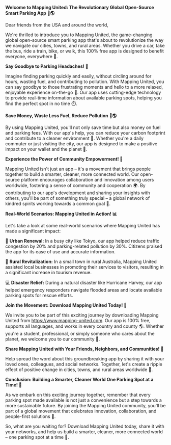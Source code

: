 **Welcome to Mapping United: The Revolutionary Global Open-Source Smart Parking App 🚗🌎**

Dear friends from the USA and around the world,

We're thrilled to introduce you to Mapping United, the game-changing global open-source smart parking app that's about to revolutionize the way we navigate our cities, towns, and rural areas. Whether you drive a car, take the bus, ride a train, bike, or walk, this 100% free app is designed to benefit everyone, everywhere 🌟.

**Say Goodbye to Parking Headaches! 🚫**

Imagine finding parking quickly and easily, without circling around for hours, wasting fuel, and contributing to pollution. With Mapping United, you can say goodbye to those frustrating moments and hello to a more relaxed, enjoyable experience on-the-go 🙌. Our app uses cutting-edge technology to provide real-time information about available parking spots, helping you find the perfect spot in no time ⏱️.

**Save Money, Waste Less Fuel, Reduce Pollution 💸🌎**

By using Mapping United, you'll not only save time but also money on fuel and parking fees. With our app's help, you can reduce your carbon footprint and contribute to a cleaner environment 🌿. Whether you're a daily commuter or just visiting the city, our app is designed to make a positive impact on your wallet and the planet 🌟.

**Experience the Power of Community Empowerment! 💪**

Mapping United isn't just an app – it's a movement that brings people together to build a smarter, cleaner, more connected world. Our open-source platform encourages collaboration and innovation among users worldwide, fostering a sense of community and cooperation 🌍. By contributing to our app's development and sharing your insights with others, you'll be part of something truly special – a global network of kindred spirits working towards a common goal 🌟.

**Real-World Scenarios: Mapping United in Action! 📊**

Let's take a look at some real-world scenarios where Mapping United has made a significant impact:

🚗 **Urban Renewal:** In a busy city like Tokyo, our app helped reduce traffic congestion by 20% and parking-related pollution by 30%. Citizens praised the app for its ease of use and accurate information.

🚌 **Rural Revitalization:** In a small town in rural Australia, Mapping United assisted local businesses in promoting their services to visitors, resulting in a significant increase in tourism revenue.

💻 **Disaster Relief:** During a natural disaster like Hurricane Harvey, our app helped emergency responders navigate flooded areas and locate available parking spots for rescue efforts.

**Join the Movement: Download Mapping United Today! 📱**

We invite you to be part of this exciting journey by downloading Mapping United from https://www.mapping-united.com. Our app is 100% free, supports all languages, and works in every country and county 🌎. Whether you're a student, professional, or simply someone who cares about the planet, we welcome you to our community 🤗.

**Share Mapping United with Your Friends, Neighbors, and Communities! 📢**

Help spread the word about this groundbreaking app by sharing it with your loved ones, colleagues, and social networks. Together, let's create a ripple effect of positive change in cities, towns, and rural areas worldwide 🌊.

**Conclusion: Building a Smarter, Cleaner World One Parking Spot at a Time! 🚀**

As we embark on this exciting journey together, remember that every parking spot made available is not just a convenience but a step towards a more sustainable future. By joining the Mapping United community, you'll be part of a global movement that celebrates innovation, collaboration, and people-first solutions 🌟.

So, what are you waiting for? Download Mapping United today, share it with your networks, and help us build a smarter, cleaner, more connected world – one parking spot at a time 🚀.